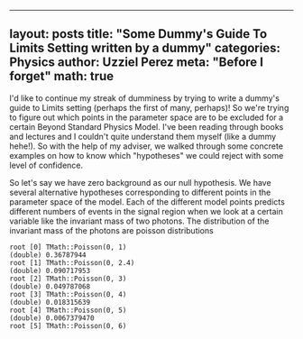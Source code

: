 ---
layout: posts
title: "Some Dummy's Guide To Limits Setting written by a dummy"
categories: Physics
author: Uzziel Perez
meta: "Before I forget"
math: true
----

I'd like to continue my streak of dumminess by trying to write a dummy's guide to Limits setting (perhaps the first of many, perhaps)!
So we're trying to figure out which points in the parameter space are to be excluded for a certain Beyond Standard Physics Model.
I've been reading through books and lectures and I couldn't quite understand them myself (like a dummy hehe!). So with the help of my adviser, we walked through some concrete examples on how to know which "hypotheses" we could reject with some level of confidence.


So let's say we have zero background as our null hypothesis. We have several alternative hypotheses corresponding to different points in the parameter space of the model. Each of the different model points predicts different numbers of events in the signal region when we look at a certain variable like the invariant mass of two photons. The distribution of the invariant mass of the photons are poisson distributions


```
root [0] TMath::Poisson(0, 1)
(double) 0.36787944
root [1] TMath::Poisson(0, 2.4)
(double) 0.090717953
root [2] TMath::Poisson(0, 3)
(double) 0.049787068
root [3] TMath::Poisson(0, 4)
(double) 0.018315639
root [4] TMath::Poisson(0, 5)
(double) 0.0067379470
root [5] TMath::Poisson(0, 6)
```
